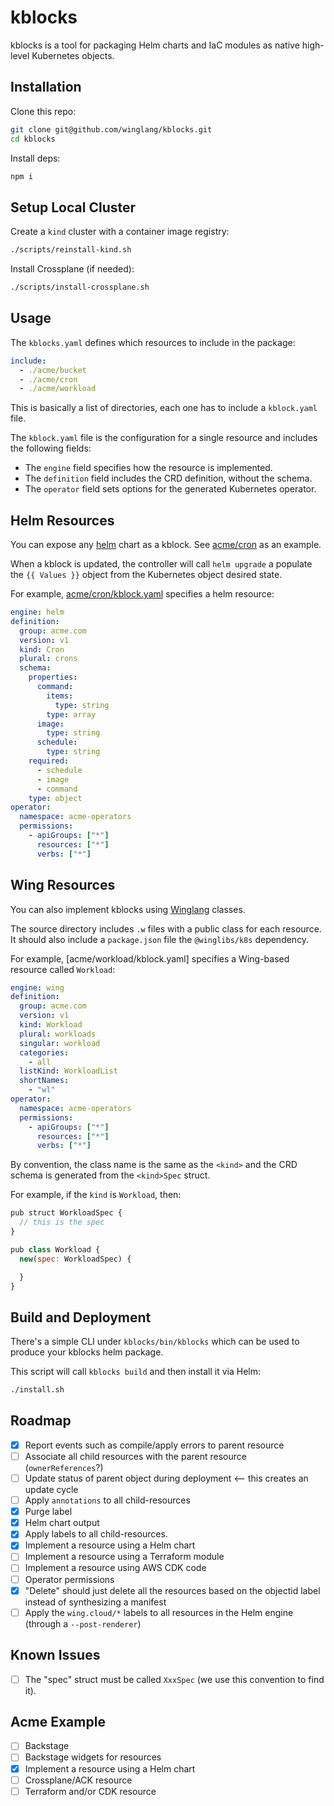 # kblocks

kblocks is a tool for packaging Helm charts and IaC modules as native high-level Kubernetes objects.


## Installation

Clone this repo:

```sh
git clone git@github.com/winglang/kblocks.git
cd kblocks
```

Install deps:

```sh
npm i
```

## Setup Local Cluster

Create a `kind` cluster with a container image registry:

```sh
./scripts/reinstall-kind.sh
```

Install Crossplane (if needed):

```sh
./scripts/install-crossplane.sh
```

## Usage

The `kblocks.yaml` defines which resources to include in the package:

```yaml
include:
  - ./acme/bucket
  - ./acme/cron
  - ./acme/workload
```

This is basically a list of directories, each one has to include a `kblock.yaml` file.

The `kblock.yaml` file is the configuration for a single resource and includes the following fields:

- The `engine` field specifies how the resource is implemented.
- The `definition` field includes the CRD definition, without the schema.
- The `operator` field sets options for the generated Kubernetes operator.

## Helm Resources

You can expose any [helm](https://helm.sh/) chart as a kblock. See [acme/cron](./acme/cron/) as an
example.

When a kblock is updated, the controller will call `helm upgrade` a populate the `{{ Values }}`
object from the Kubernetes object desired state.

For example, [acme/cron/kblock.yaml](./acme/cron/kblock.yaml) specifies a helm resource:

```yaml
engine: helm
definition:
  group: acme.com
  version: v1
  kind: Cron
  plural: crons
  schema:
    properties:
      command:
        items:
          type: string
        type: array
      image:
        type: string
      schedule:
        type: string
    required:
      - schedule
      - image
      - command
    type: object
operator:
  namespace: acme-operators
  permissions:
    - apiGroups: ["*"]
      resources: ["*"]
      verbs: ["*"]
```

## Wing Resources

You can also implement kblocks using [Winglang](https://winglang.io) classes. 

The source directory includes `.w` files with a public class for each resource. It should also
include a `package.json` file the `@winglibs/k8s` dependency.

For example, [acme/workload/kblock.yaml] specifies a Wing-based resource called `Workload`:

```yaml
engine: wing
definition:
  group: acme.com
  version: v1
  kind: Workload
  plural: workloads
  singular: workload
  categories: 
    - all
  listKind: WorkloadList
  shortNames:
    - "wl"
operator:
  namespace: acme-operators
  permissions:
    - apiGroups: ["*"]
      resources: ["*"]
      verbs: ["*"]
```

By convention, the class name is the same as the `<kind>` and the CRD schema is generated from the
`<kind>Spec` struct.

For example, if the `kind` is `Workload`, then:

```js
pub struct WorkloadSpec {
  // this is the spec
}

pub class Workload {
  new(spec: WorkloadSpec) {

  }
}
```

## Build and Deployment

There's a simple CLI under `kblocks/bin/kblocks` which can be used to produce your kblocks helm package.

This script will call `kblocks build` and then install it via Helm:

```sh
./install.sh
```

## Roadmap

- [x] Report events such as compile/apply errors to parent resource
- [ ] Associate all child resources with the parent resource (`ownerReferences`?)
- [ ] Update status of parent object during deployment <-- this creates an update cycle
- [ ] Apply `annotations` to all child-resources
- [x] Purge label
- [x] Helm chart output
- [x] Apply labels to all child-resources.
- [x] Implement a resource using a Helm chart
- [ ] Implement a resource using a Terraform module
- [ ] Implement a resource using AWS CDK code
- [ ] Operator permissions
- [x] "Delete" should just delete all the resources based on the objectid label instead of synthesizing a manifest
- [ ] Apply the `wing.cloud/*` labels to all resources in the Helm engine (through a `--post-renderer`)

## Known Issues

- [ ] The "spec" struct must be called `XxxSpec` (we use this convention to find it).

## Acme Example

- [ ] Backstage
- [ ] Backstage widgets for resources
- [x] Implement a resource using a Helm chart
- [ ] Crossplane/ACK resource
- [ ] Terraform and/or CDK resource
